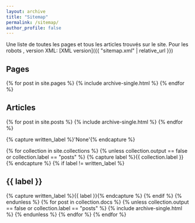 ```yaml
---
layout: archive
title: "Sitemap"
permalink: /sitemap/
author_profile: false
---
```


Une liste de toutes les pages et tous les articles trouvés sur le site.
Pour les robots , version XML: [XML version]({{ "sitemap.xml" | relative_url }})

<h2>Pages</h2>
{% for post in site.pages %}
  {% include archive-single.html %}
{% endfor %}

<h2>Articles</h2>
{% for post in site.posts %}
  {% include archive-single.html %}
{% endfor %}

{% capture written_label %}'None'{% endcapture %}

{% for collection in site.collections %}
{% unless collection.output == false or collection.label == "posts" %}
  {% capture label %}{{ collection.label }}{% endcapture %}
  {% if label != written_label %}
  <h2>{{ label }}</h2>
  {% capture written_label %}{{ label }}{% endcapture %}
  {% endif %}
{% endunless %}
{% for post in collection.docs %}
  {% unless collection.output == false or collection.label == "posts" %}
  {% include archive-single.html %}
  {% endunless %}
{% endfor %}
{% endfor %}